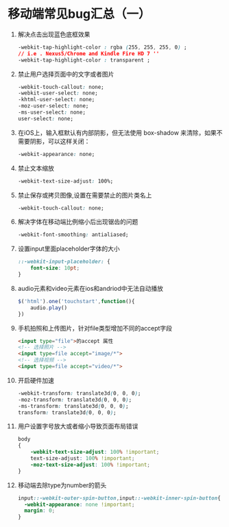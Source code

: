 # 移动端常见bug汇总（一）

1. 解决点击出现蓝色底框效果

    ```css
    -webkit-tap-highlight-color : rgba (255, 255, 255, 0) ;
    // i.e . Nexus5/Chrome and Kindle Fire HD 7 ''
    -webkit-tap-highlight-color : transparent ;
    ```

2. 禁止用户选择页面中的文字或者图片
    ```css
    -webkit-touch-callout: none;
    -webkit-user-select: none;
    -khtml-user-select: none;
    -moz-user-select: none;
    -ms-user-select: none;
    user-select: none;
    ```

3. 在iOS上，输入框默认有内部阴影，但无法使用 box-shadow 来清除，如果不需要阴影，可以这样关闭：

    ```css
    -webkit-appearance: none;
    ```

4. 禁止文本缩放

    ```css
    -webkit-text-size-adjust: 100%;
    ```

5. 禁止保存或拷贝图像,设置在需要禁止的图片类名上

    ```css
    -webkit-touch-callout: none;
    ```

6. 解决字体在移动端比例缩小后出现锯齿的问题

    ```css
    -webkit-font-smoothing: antialiased;
    ```

7. 设置input里面placeholder字体的大小

    ```css
    ::-webkit-input-placeholder: {
        font-size: 10pt;
    }
    ```
8. audio元素和video元素在ios和andriod中无法自动播放

    ```javascript
    $('html').one('touchstart',function(){
        audio.play()
    })
    ```

9. 手机拍照和上传图片，针对file类型增加不同的accept字段

    ```html
    <input type="file">的accept 属性
    <!-- 选择照片 -->
    <input type=file accept="image/*">
    <!-- 选择视频 -->
    <input type=file accept="video/*">
    ```

10. 开启硬件加速

    ```css
    -webkit-transform: translate3d(0, 0, 0);
    -moz-transform: translate3d(0, 0, 0);
    -ms-transform: translate3d(0, 0, 0);
    transform: translate3d(0, 0, 0);
    ```

11. 用户设置字号放大或者缩小导致页面布局错误

    ```css
    body
    {
        -webkit-text-size-adjust: 100% !important;
        text-size-adjust: 100% !important;
        -moz-text-size-adjust: 100% !important;
    }
    ```

12. 移动端去除type为number的箭头

    ```css
    input::-webkit-outer-spin-button,input::-webkit-inner-spin-button{
      -webkit-appearance: none !important;
      margin: 0;
    }
    ```